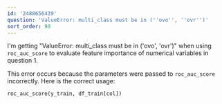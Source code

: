 ```yaml
---
id: '2488656439'
question: 'ValueError: multi_class must be in (''ovo'', ''ovr'')'
sort_order: 90
---
```


I'm getting "ValueError: multi_class must be in ('ovo', 'ovr')" when using `roc_auc_score` to evaluate feature importance of numerical variables in question 1.

This error occurs because the parameters were passed to `roc_auc_score` incorrectly. Here is the correct usage:

```python
roc_auc_score(y_train, df_train[col])
```